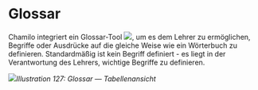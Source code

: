 # Glossar

Chamilo integriert ein Glossar-Tool ![](../../.gitbook/assets/graphics232.png), um es dem Lehrer zu ermöglichen, Begriffe oder Ausdrücke auf die gleiche Weise wie ein Wörterbuch zu definieren. Standardmäßig ist kein Begriff definiert - es liegt in der Verantwortung des Lehrers, wichtige Begriffe zu definieren.

![](../../.gitbook/assets/images173%20%281%29.png)_Illustration 127: Glossar — Tabellenansicht_

